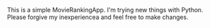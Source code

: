 This is a simple MovieRankingApp. I'm trying new things with Python. Please forgive my inexperiencea and  feel free to make changes.
